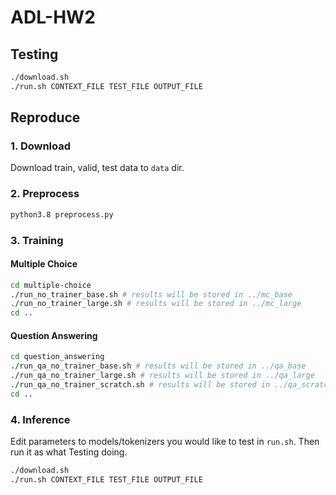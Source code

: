 # ADL-HW2
## Testing
```bash
./download.sh
./run.sh CONTEXT_FILE TEST_FILE OUTPUT_FILE
```
## Reproduce
### 1. Download
Download train, valid, test data to `data` dir.
### 2. Preprocess
```bash
python3.8 preprocess.py
```
### 3. Training
#### Multiple Choice
```bash
cd multiple-choice
./run_no_trainer_base.sh # results will be stored in ../mc_base
./run_no_trainer_large.sh # results will be stored in ../mc_large
cd ..
```
#### Question Answering
```bash
cd question_answering
./run_qa_no_trainer_base.sh # results will be stored in ../qa_base
./run_qa_no_trainer_large.sh # results will be stored in ../qa_large
./run_qa_no_trainer_scratch.sh # results will be stored in ../qa_scratch
cd ..
```
### 4. Inference
Edit parameters to models/tokenizers you would like to test in `run.sh`.
Then run it as what Testing doing.
```bash
./download.sh
./run.sh CONTEXT_FILE TEST_FILE OUTPUT_FILE
```

